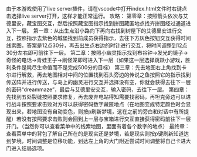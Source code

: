 由于本游戏使用了live server插件，请在vscode中打开index.html文件时右键点击选择live server打开，这样才能正常运行。
攻略：
第零章：按照箭头依次与艾德里安，藏宝图交互，然后按照藏宝图指示找到拼图藏匿地点找齐拼图经过通道进入下一层。
第一章：从出生点沿小路向下再向右找到树屋下的艾德里安进行交互，按照指示去紫色的城堡找到前成员获得指示，去往下方灰色按钮交互获得时间线索图，答案是12点30分，再去出生点右边的时针进行交互，将时间调整到12点30分左右即可前往下一层。
第二章：按照小幽灵指示找到布谷钟->发光的镜子->奇怪的电话->青蛙王子->刷怪笼即可进入下一层（如果这一层选择跳跃小游戏，胜利条件是耗尽生命值而不是完成500分的目标）
第三章：先去地图右上角找到卡尔进行解救，再去地图相对中间的位置找到石头旁边的传说之鱼按照它的指示找到传送阵并进行传送，与岛上的幽灵进行交互并选择没有空，你就会获得去往下一层的密码“dreammaze”，最后与艾德里安交互，输入密码，去往下一层。
第四章：先找到五处裂缝按照要求修复，再去废弃电站得知需要找密码，再坦克旁边可以进行战斗按照要求击败对方可以获得密码数字藏匿地点（在地图变成特定颜色时会显现出来，若地图没有自动变色，则按p刷新梦境，这在之前的旁白和对话中有所提醒）若没有按照要求击败则会回到上一层与宝箱进行交互直接获得密码前往下一层开门。（当然你可以查看菜单中的线索地图，里面有着各个数字的地点）
最终章：查看菜单中的背包了解自己所在的是现实还是梦境，若是现实则按p键刷新知道达到梦境，时间调整是位移功能，到达左上角的大门附近尝试时间调整将自己卡进大门进入结局选项。
